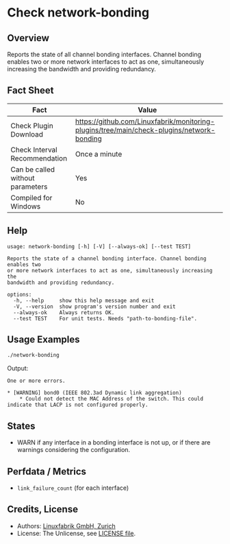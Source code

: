 # Check network-bonding

## Overview

Reports the state of all channel bonding interfaces. Channel bonding enables two or more network interfaces to act as one, simultaneously increasing the bandwidth and providing redundancy.


## Fact Sheet

| Fact | Value |
|----|----|
| Check Plugin Download                 | <https://github.com/Linuxfabrik/monitoring-plugins/tree/main/check-plugins/network-bonding> |
| Check Interval Recommendation         | Once a minute |
| Can be called without parameters      | Yes |
| Compiled for Windows                  | No |


## Help

```text
usage: network-bonding [-h] [-V] [--always-ok] [--test TEST]

Reports the state of a channel bonding interface. Channel bonding enables two
or more network interfaces to act as one, simultaneously increasing the
bandwidth and providing redundancy.

options:
  -h, --help     show this help message and exit
  -V, --version  show program's version number and exit
  --always-ok    Always returns OK.
  --test TEST    For unit tests. Needs "path-to-bonding-file".
```


## Usage Examples

```bash
./network-bonding
```

Output:

```text
One or more errors.

* [WARNING] bond0 (IEEE 802.3ad Dynamic link aggregation)
    * Could not detect the MAC Address of the switch. This could indicate that LACP is not configured properly.
```


## States

* WARN if any interface in a bonding interface is not up, or if there are warnings considering the configuration.


## Perfdata / Metrics

* `link_failure_count` (for each interface)


## Credits, License

* Authors: [Linuxfabrik GmbH, Zurich](https://www.linuxfabrik.ch)
* License: The Unlicense, see [LICENSE file](https://unlicense.org/).
